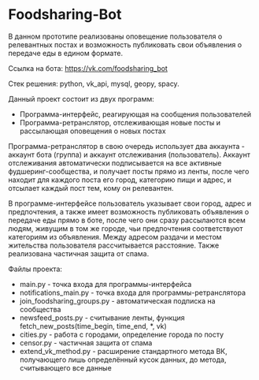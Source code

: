 # Foodsharing-Bot

В данном прототипе реализованы оповещение пользователя о релевантных постах
    и возможность публиковать свои объявления о передаче еды в едином формате.

Ссылка на бота: https://vk.com/foodsharing_bot


Стек решения: python, vk_api, mysql, geopy, spacy.


Данный проект состоит из двух программ:
* Программа-интерфейс, реагирующая на сообщения пользователей
* Программа-ретранслятор, отслеживающая новые посты и рассылающая оповещения о новых постах

Программа-ретранслятор в свою очередь использует два аккаунта - аккаунт бота (группа) и аккаунт отслеживания (пользователь).
Аккаунт отслеживания автоматически подписывается на все активные фудшеринг-сообщества, и получает посты прямо из ленты,
после чего находит для каждого поста его город, категорию пищи и адрес, и отсылает каждый пост тем, кому он релевантен.

В программе-интерфейсе пользователь указывает свои город, адрес и предпочтения,
а также имеет возможность публиковать объявления о передаче еды прямо в боте,
после чего они сразу рассылаются всем людям, живущим в том же городе, чьи предпочтения соответствуют категориям из объявления.
Между адресом раздачи и местом жительства пользователя рассчитывается расстояние.
Также реализована частичная защита от спама.


Файлы проекта:
* main.py - точка входа для программы-интерфейса
* notifications_main.py - точка входа для программы-ретранслятора
* join_foodsharing_groups.py - автоматическая подписка на сообщества
* newsfeed_posts.py - считывание ленты, функция fetch_new_posts(time_begin, time_end, *, vk)
* cities.py - работа с городами, определение города по посту
* censor.py - частичная защита от спама
* extend_vk_method.py - расширение стандартного метода ВК, получающего лишь определённый кусок данных, до метода, считывающего все данные
